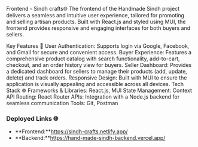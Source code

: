Frontend - Sindh crafts🌐
The frontend of the Handmade Sindh project delivers a seamless and intuitive user experience, tailored for promoting and selling artisan products. Built with React.js and styled using MUI, the frontend provides responsive and engaging interfaces for both buyers and sellers.

Key Features 🚀
User Authentication: Supports login via Google, Facebook, and Gmail for secure and convenient access.
Buyer Experience: Features a comprehensive product catalog with search functionality, add-to-cart, checkout, and an order history view for buyers.
Seller Dashboard: Provides a dedicated dashboard for sellers to manage their products (add, update, delete) and track orders.
Responsive Design: Built with MUI to ensure the application is visually appealing and accessible across all devices.
Tech Stack ⚙️
Frameworks & Libraries: React.js, MUI
State Management: Context API
Routing: React Router
APIs: Integration with a Node.js backend for seamless communication
Tools: Git, Postman

### Deployed Links 🌐  
- **Frontend:**https://sindh-crafts.netlify.app/
- **Backend:**https://hand-made-sindh-backend.vercel.app/



